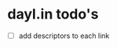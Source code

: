 # dayl.in todo's

- [ ] add descriptors to each link

<!-- generated with <3 by daylinmorgan/todo -->
